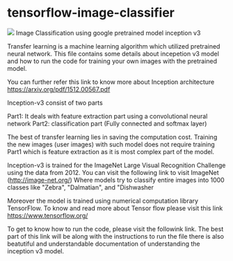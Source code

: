 # tensorflow-image-classifier
<img src="https://github.com/koflerm/tensorflow-image-classifier/blob/master/image.png?raw=true" />
Image Classification using google pretrained model inception v3 

Transfer learning is a machine learning algorithm which utilized pretrained neural network. This file contains some details about incepetion v3 model and how to run the code for training your own images with the pretrained model.

You can further refer this link to know more about Inception architecture https://arxiv.org/pdf/1512.00567.pdf

Inception-v3 consist of two parts

Part1: It deals with feature extraction part using a convolutional neural network
Part2: classification part (Fully connected and softmax layer)

The best of transfer learning lies in saving the computation cost. Training the new images (user images) with such model does not require training Part1 which is feature extraction as it is most complex part of the model.


Inception-v3 is trained for the ImageNet Large Visual Recognition Challenge using the data from 2012. You can visit the following link to visit ImageNet (http://image-net.org/) Where models try to classify entire images into 1000 classes like "Zebra", "Dalmatian", and "Dishwasher

Moreover the model is trained using numerical computation library TensorFlow. To know and read more about Tensor flow please visit this link https://www.tensorflow.org/

To get to know how to run the code, please visit the followink link. The best part of this link will be along with the instructions to run the file there is also beatutiful and understandable documentation of understanding the inception v3 model.

	


